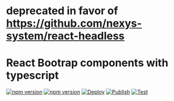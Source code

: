 # deprecated in favor of https://github.com/nexys-system/react-headless

# React Bootrap components with typescript

[![npm version](https://badge.fury.io/js/%40nexys%2Freact-bootstrap.svg)](https://www.npmjs.com/package/@nexys/react-bootstrap)
[![npm version](https://img.shields.io/npm/v/@nexys/react-bootstrap.svg)](https://www.npmjs.com/package/@nexys/react-bootstrap)
[![Deploy](https://github.com/nexys-system/react-bootstrap-components/actions/workflows/deploy.yml/badge.svg)](https://github.com/nexys-system/react-bootstrap-components/actions/workflows/deploy.yml)
[![Publish](https://github.com/nexys-system/react-bootstrap-components/actions/workflows/publish.yml/badge.svg)](https://github.com/nexys-system/react-bootstrap-components/actions/workflows/publish.yml)
[![Test](https://github.com/nexys-system/react-bootstrap-components/actions/workflows/test.yml/badge.svg)](https://github.com/nexys-system/react-bootstrap-components/actions/workflows/test.yml)
